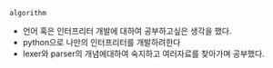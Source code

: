 `algorithm`
- 언어 혹은 인터프리터 개발에 대하여 공부하고싶은 생각을 했다.
- python으로 나만의 인터프리터를 개발하려한다
- lexer와 parser의 개념에대하여 숙지하고 여러자료를 찾아가며 공부했다.